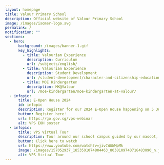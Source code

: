 ```yaml
---
layout: homepage
title: Valour Primary School
description: Official website of Valour Primary School
image: /images/isomer-logo.svg
permalink: /
notification: ""
sections:
  - hero:
      background: /images/banner-1.gif
      key_highlights:
        - title: Valourian Experience
          description: Curriculum
          url: /subjects/english/
        - title: Valourian Experience
          description: Student Development
          url: /student-development/character-and-citizenship-education/
        - title: MOE Kindergarten
          description: MK@Valour
          url: /moe-kindergarten/moe-kindergarten-at-valour/
  - infopic:
      title: E-Open House 2024
      id: infopic
      description: Register for our 2024 E-Open House happening on 5 July 2024
      button: Register here!
      url: https://go.gov.sg/vps-webinar
      alt: VPS EOH poster
  - infopic:
      title: VPS Virtual Tour
      description: Tour around our school campus guided by our mascot, Timba
      button: Click here to watch
      url: https://www.youtube.com/watch?v=jivCWGWMpMk
      image: /images/157052937_1853501074804463_8038109740718483090_n.jpg
      alt: VPS Virtual Tour
---
```

